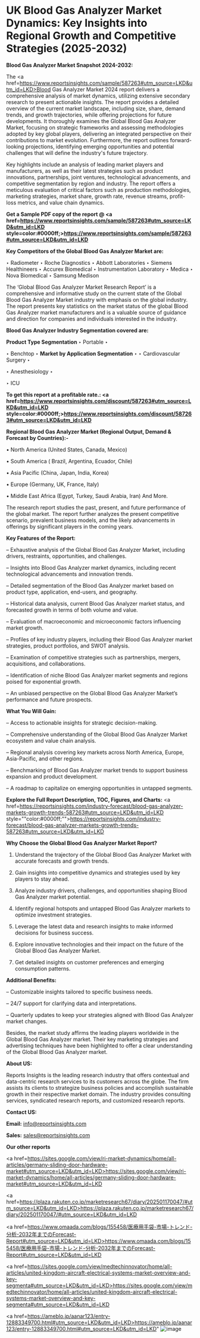 # UK Blood Gas Analyzer Market Dynamics: Key Insights into Regional Growth and Competitive Strategies (2025-2032)

<strong>Blood Gas Analyzer Market Snapshot 2024-2032:</strong>

The <a href=https://www.reportsinsights.com/sample/587263#utm_source=LKD&utm_id=LKD>Blood Gas Analyzer Market 2024 report</a> delivers a comprehensive analysis of market dynamics, utilizing extensive secondary research to present actionable insights. The report provides a detailed overview of the current market landscape, including size, share, demand trends, and growth trajectories, while offering projections for future developments. It thoroughly examines the Global Blood Gas Analyzer Market, focusing on strategic frameworks and assessing methodologies adopted by key global players, delivering an integrated perspective on their contributions to market evolution. Furthermore, the report outlines forward-looking projections, identifying emerging opportunities and potential challenges that will define the industry's future trajectory.

Key highlights include an analysis of leading market players and manufacturers, as well as their latest strategies such as product innovations, partnerships, joint ventures, technological advancements, and competitive segmentation by region and industry. The report offers a meticulous evaluation of critical factors such as production methodologies, marketing strategies, market share, growth rate, revenue streams, profit-loss metrics, and value chain dynamics.

<strong>Get a Sample PDF copy of the report @ <a href=https://www.reportsinsights.com/sample/587263#utm_source=LKD&utm_id=LKD style=color:#0000ff;>https://www.reportsinsights.com/sample/587263#utm_source=LKD&utm_id=LKD</a></strong>

<strong>Key Competitors of the Global Blood Gas Analyzer Market are:</strong>

‣ Radiometer
‣ Roche Diagnostics
‣ Abbott Laboratories
‣ Siemens Healthineers
‣ Accurex Biomedical
‣ Instrumentation Laboratory
‣ Medica
‣ Nova Biomedical
‣ Samsung Medison

The ‘Global Blood Gas Analyzer Market Research Report’ is a comprehensive and informative study on the current state of the Global Blood Gas Analyzer Market industry with emphasis on the global industry. The report presents key statistics on the market status of the global Blood Gas Analyzer market manufacturers and is a valuable source of guidance and direction for companies and individuals interested in the industry.

<strong>Blood Gas Analyzer Industry Segmentation covered are:</strong>

<strong>Product Type Segmentation</strong>
‣
Portable
‣ 

‣ Benchtop
‣ 
<strong>Market by Application Segmentation</strong>
‣
‣  Cardiovascular Surgery
‣ 

‣ Anesthesiology
‣ 

‣ ICU

<strong>To get this report at a profitable rate.: <a href=https://www.reportsinsights.com/discount/587263#utm_source=LKD&utm_id=LKD style=color:#0000ff;>https://www.reportsinsights.com/discount/587263#utm_source=LKD&utm_id=LKD</a></strong>

<strong>Regional Blood Gas Analyzer Market (Regional Output, Demand &amp; Forecast by Countries):-</strong>

• North America (United States, Canada, Mexico)

• South America ( Brazil, Argentina, Ecuador, Chile)

• Asia Pacific (China, Japan, India, Korea)

• Europe (Germany, UK, France, Italy)

• Middle East Africa (Egypt, Turkey, Saudi Arabia, Iran) And More.

The research report studies the past, present, and future performance of the global market. The report further analyzes the present competitive scenario, prevalent business models, and the likely advancements in offerings by significant players in the coming years.

<strong>Key Features of the Report:</strong>

– Exhaustive analysis of the Global Blood Gas Analyzer Market, including drivers, restraints, opportunities, and challenges.

– Insights into Blood Gas Analyzer market dynamics, including recent technological advancements and innovation trends.

– Detailed segmentation of the Blood Gas Analyzer market based on product type, application, end-users, and geography.

– Historical data analysis, current Blood Gas Analyzer market status, and forecasted growth in terms of both volume and value.

– Evaluation of macroeconomic and microeconomic factors influencing market growth.

– Profiles of key industry players, including their Blood Gas Analyzer market strategies, product portfolios, and SWOT analysis.

– Examination of competitive strategies such as partnerships, mergers, acquisitions, and collaborations.

– Identification of niche Blood Gas Analyzer market segments and regions poised for exponential growth.

– An unbiased perspective on the Global Blood Gas Analyzer Market’s performance and future prospects.

<strong>What You Will Gain:</strong>

– Access to actionable insights for strategic decision-making.

– Comprehensive understanding of the Global Blood Gas Analyzer Market ecosystem and value chain analysis.

– Regional analysis covering key markets across North America, Europe, Asia-Pacific, and other regions.

– Benchmarking of Blood Gas Analyzer market trends to support business expansion and product development.

– A roadmap to capitalize on emerging opportunities in untapped segments.

<strong>Explore the Full Report Description, TOC, Figures, and Charts:</strong>
<a href=https://reportsinsights.com/industry-forecast/blood-gas-analyzer-markets-growth-trends-587263#utm_source=LKD&utm_id=LKD style=""color:#0000ff;"">https://reportsinsights.com/industry-forecast/blood-gas-analyzer-markets-growth-trends-587263#utm_source=LKD&utm_id=LKD</a>

<strong>Why Choose the Global Blood Gas Analyzer Market Report?</strong>

1. Understand the trajectory of the Global Blood Gas Analyzer Market with accurate forecasts and growth trends.

2. Gain insights into competitive dynamics and strategies used by key players to stay ahead.

3. Analyze industry drivers, challenges, and opportunities shaping Blood Gas Analyzer market potential.

4. Identify regional hotspots and untapped Blood Gas Analyzer markets to optimize investment strategies.

5. Leverage the latest data and research insights to make informed decisions for business success.

6. Explore innovative technologies and their impact on the future of the Global Blood Gas Analyzer Market.

7. Get detailed insights on customer preferences and emerging consumption patterns.

<strong>Additional Benefits:</strong>

– Customizable insights tailored to specific business needs.

– 24/7 support for clarifying data and interpretations.

– Quarterly updates to keep your strategies aligned with Blood Gas Analyzer market changes.

Besides, the market study affirms the leading players worldwide in the Global Blood Gas Analyzer market. Their key marketing strategies and advertising techniques have been highlighted to offer a clear understanding of the Global Blood Gas Analyzer market.

<strong><strong>About US</strong>:</strong>

Reports Insights is the leading research industry that offers contextual and data-centric research services to its customers across the globe. The firm assists its clients to strategize business policies and accomplish sustainable growth in their respective market domain. The industry provides consulting services, syndicated research reports, and customized research reports.

<strong>Contact US:</strong>

<p class=><b>Email:</b> <a href=mailto:info@reportsinsights.com>info@reportsinsights.com</a></p>
<p class=><b>Sales:</b> <a href=mailto:sales@reportsinsights.com>sales@reportsinsights.com</a></p>

<strong>Our other reports</strong>

<a href=https://sites.google.com/view/ri-market-dynamics/home/all-articles/germany-sliding-door-hardware-market#utm_source=LKD&utm_id=LKD>https://sites.google.com/view/ri-market-dynamics/home/all-articles/germany-sliding-door-hardware-market#utm_source=LKD&utm_id=LKD</a>

<a href=https://plaza.rakuten.co.jp/marketresearch67/diary/202501170047/#utm_source=LKD&utm_id=LKD>https://plaza.rakuten.co.jp/marketresearch67/diary/202501170047/#utm_source=LKD&utm_id=LKD</a>

<a href=https://www.omaada.com/blogs/155458/医療用手袋-市場-トレンド-分析-2032年までのForecast-Report#utm_source=LKD&utm_id=LKD>https://www.omaada.com/blogs/155458/医療用手袋-市場-トレンド-分析-2032年までのForecast-Report#utm_source=LKD&utm_id=LKD</a>

<a href=https://sites.google.com/view/medtechinnovator/home/all-articles/united-kingdom-aircraft-electrical-systems-market-overview-and-key-segmenta#utm_source=LKD&utm_id=LKD>https://sites.google.com/view/medtechinnovator/home/all-articles/united-kingdom-aircraft-electrical-systems-market-overview-and-key-segmenta#utm_source=LKD&utm_id=LKD</a>

<a href=https://ameblo.jp/aanar123/entry-12883349700.html#utm_source=LKD&utm_id=LKD>https://ameblo.jp/aanar123/entry-12883349700.html#utm_source=LKD&utm_id=LKD</a>"
![image](https://github.com/user-attachments/assets/435e27a8-8aff-4f0f-ae2c-678cacbc7d61)
